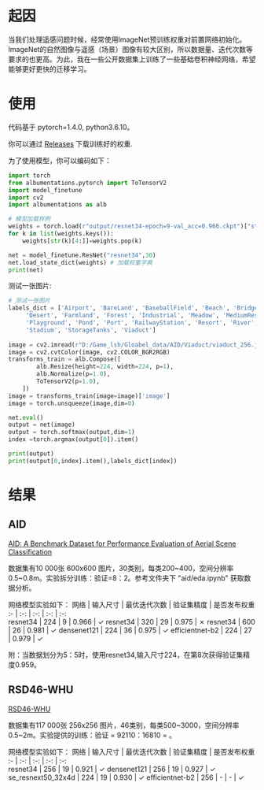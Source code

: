 # 起因

当我们处理遥感问题时候，经常使用ImageNet预训练权重对前置网络初始化。ImageNet的自然图像与遥感（场景）图像有较大区别，所以数据量、迭代次数等要求的也更高。为此，我在一些公开数据集上训练了一些基础卷积神经网络，希望能够更好更快的迁移学习。

# 使用

代码基于 pytorch=1.4.0, python3.6.10。

你可以通过 [Releases](https://github.com/lsh1994/remote_sensing_pretrained_models/releases) 下载训练好的权重.  

为了使用模型，你可以编码如下：
```python
import torch
from albumentations.pytorch import ToTensorV2
import model_finetune
import cv2
import albumentations as alb

# 模型加载样例
weights = torch.load(r"output/resnet34-epoch=9-val_acc=0.966.ckpt")["state_dict"] # 模型权重
for k in list(weights.keys()):
    weights[str(k)[4:]]=weights.pop(k)

net = model_finetune.ResNet("resnet34",30)
net.load_state_dict(weights) # 加载权重字典
print(net)

```
测试一张图片:
```python
# 测试一张图片
labels_dict = ['Airport', 'BareLand', 'BaseballField', 'Beach', 'Bridge', 'Center', 'Church', 'Commercial', 'DenseResidential',
     'Desert', 'Farmland', 'Forest', 'Industrial', 'Meadow', 'MediumResidential', 'Mountain', 'Park', 'Parking',
     'Playground', 'Pond', 'Port', 'RailwayStation', 'Resort', 'River', 'School', 'SparseResidential', 'Square',
     'Stadium', 'StorageTanks', 'Viaduct']
     
image = cv2.imread(r"D:/Game_lsh/Gloabel_data/AID/Viaduct/viaduct_256.jpg", cv2.IMREAD_COLOR)
image = cv2.cvtColor(image, cv2.COLOR_BGR2RGB)
transforms_train = alb.Compose([
        alb.Resize(height=224, width=224, p=1),
        alb.Normalize(p=1.0),
        ToTensorV2(p=1.0),
    ])
image = transforms_train(image=image)['image']
image = torch.unsqueeze(image,dim=0)

net.eval()
output = net(image)
output = torch.softmax(output,dim=1)
index =torch.argmax(output[0]).item()

print(output)
print(output[0,index].item(),labels_dict[index])
```

# 结果

## AID
[AID: A Benchmark Dataset for Performance Evaluation of Aerial Scene Classification](https://captain-whu.github.io/AID/)

数据集有10 000张 600x600 图片，30类别，每类200\~400，空间分辨率0.5\~0.8m。实验拆分训练：验证=8：2。参考文件夹下 "aid/eda.ipynb" 获取数据分析。

网络模型实验如下： 
网络 | 输入尺寸  | 最优迭代次数 | 验证集精度 | 是否发布权重
:- | :-: | :-: | :-: | :-:   
resnet34 | 224 | 9 | 0.966 | ✓
resnet34 | 320 | 29 | 0.975 | ✗
resnet34 | 600 | 26 | 0.981 | ✓
densenet121 | 224 | 36 | 0.975 | ✓
efficientnet-b2 | 224 | 27 | 0.979 | ✓

附：当数据划分为5：5时，使用resnet34,输入尺寸224，在第8次获得验证集精度0.959。

## RSD46-WHU

[RSD46-WHU](https://github.com/RSIA-LIESMARS-WHU/RSD46-WHU)

数据集有117 000张 256x256 图片，46类别，每类500\~3000，空间分辨率0.5\~2m。实验提供的训练：验证 = 92110：16810 = 。

网络模型实验如下： 
网络 | 输入尺寸  | 最优迭代次数 | 验证集精度 | 是否发布权重
:- | :-: | :-: | :-: | :-:   
resnet34 | 256 | 19 | 0.921 | ✓
densenet121 | 256 | 19 | 0.927 | ✓
se_resnext50_32x4d | 224 | 19 | 0.930 | ✓
efficientnet-b2 | 256 | - | - | ✓

<!-- ## AID++ -->


<!-- ## BigEarthNet -->
